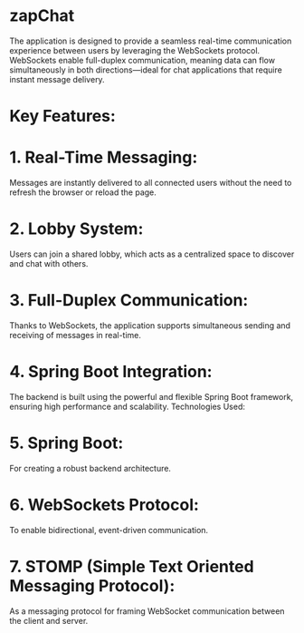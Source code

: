 # zapChat
The application is designed to provide a seamless real-time communication experience between users by leveraging the WebSockets protocol. WebSockets enable full-duplex communication, meaning data can flow simultaneously in both directions—ideal for chat applications that require instant message delivery.

# Key Features:
# 1. Real-Time Messaging: 
Messages are instantly delivered to all connected users without the need to refresh the browser or reload the page.
# 2. Lobby System: 
Users can join a shared lobby, which acts as a centralized space to discover and chat with others.
# 3. Full-Duplex Communication: 
Thanks to WebSockets, the application supports simultaneous sending and receiving of messages in real-time.
# 4. Spring Boot Integration: 
The backend is built using the powerful and flexible Spring Boot framework, ensuring high performance and scalability.
Technologies Used:
# 5. Spring Boot: 
For creating a robust backend architecture.
# 6. WebSockets Protocol: 
To enable bidirectional, event-driven communication.
# 7. STOMP (Simple Text Oriented Messaging Protocol): 
As a messaging protocol for framing WebSocket communication between the client and server.

